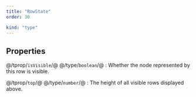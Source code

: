 ```yaml
---
title: "RowState"
order: 30

kind: "type"
---
```



## Properties

@/tprop/`isVisible`/@ @/type/`boolean`/@
: Whether the node represented by this row is visible.

@/tprop/`top`/@ @/type/`number`/@
: The height of all visible rows displayed above.
